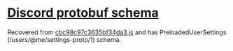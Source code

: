 # [Discord protobuf schema](https://github.com/yepcord/server/blob/master/other/discord.proto#L319)

Recovered from [cbc98c97c3635bf34da3.js](https://discord.com/assets/cbc98c97c3635bf34da3.js) and has PreloadedUserSettings (/users/@me/settings-proto/1) schema.